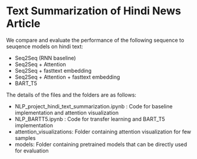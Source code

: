 # Text Summarization of Hindi News Article
We compare and evaluate the performance of the following sequence to seuqence models on hindi text:
* Seq2Seq (RNN baseline)
* Seq2Seq + Attention
* Seq2Seq + fasttext embedding
* Seq2Seq + Attention + fasttext embedding
* BART_T5

The details of the files and the folders are as follows:
* NLP_project_hindi_text_summarization.ipynb : Code for baseline implementation and attention visualization 
*  NLP_BARTT5.ipynb : Code for transfer learning and BART_T5 implementation
*  attention_visualizations: Folder containing attention visualization for few samples
*  models: Folder containing pretrained models that can be directly used for evaluation

